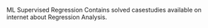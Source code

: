 ML Supervised Regression Contains solved casestudies available on internet about Regression Analysis.
